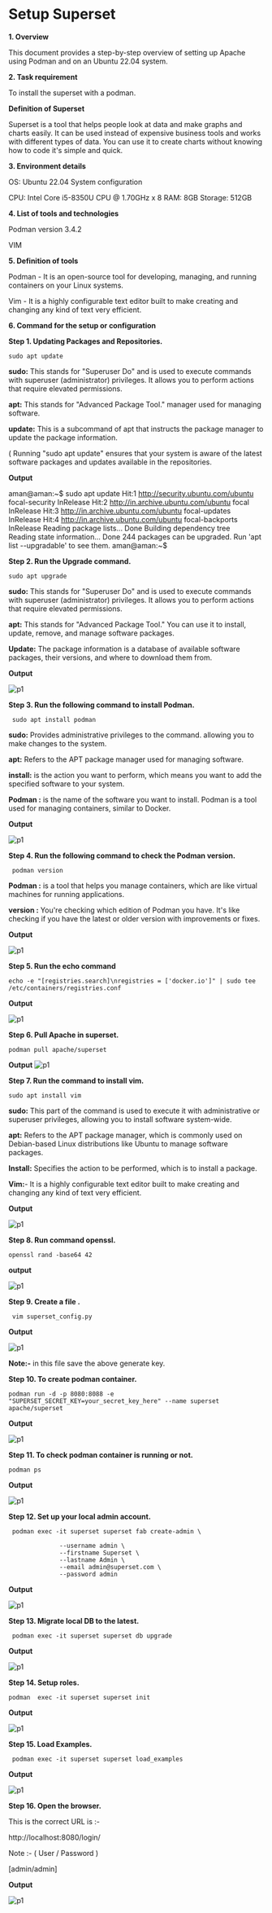 # Setup Superset


**1. Overview**

This document provides a step-by-step overview of setting up Apache using Podman and on an Ubuntu 22.04 system.


**2. Task requirement**

To install the superset with a podman. 


**Definition of Superset**

Superset is a tool that helps people look at data and make graphs and charts easily. It can be used instead of expensive business tools and works with different types of data. You can use it to create charts without knowing how to code it's simple and quick.

**3.  Environment details**

OS: Ubuntu 22.04 
System configuration
     

CPU:  Intel Core i5-8350U CPU @ 1.70GHz x 8
RAM:  8GB 
Storage:  512GB 

**4.  List of tools and technologies**

Podman version 3.4.2

VIM


**5. Definition of tools**

Podman - It is an open-source tool for developing, managing, and running containers on your Linux systems. 

Vim - It is a highly configurable text editor built to make creating and changing any kind of text very efficient.



**6.  Command for the setup or configuration**

**Step 1. Updating Packages and Repositories.**

~~~
sudo apt update
~~~

**sudo:** This stands for "Superuser Do" and is used to execute commands with superuser (administrator) privileges. 
It allows you to perform actions that require elevated permissions.

**apt:** This stands for "Advanced Package Tool." manager used for managing software.

**update:** This is a subcommand of apt that instructs the package manager to update the package information.

( Running "sudo apt update" ensures that your system is aware of the latest software packages and updates available in the repositories. 

**Output**

aman@aman:~$ sudo apt update 
Hit:1 http://security.ubuntu.com/ubuntu focal-security InRelease
Hit:2 http://in.archive.ubuntu.com/ubuntu focal InRelease
Hit:3 http://in.archive.ubuntu.com/ubuntu focal-updates InRelease
Hit:4 http://in.archive.ubuntu.com/ubuntu focal-backports InRelease
Reading package lists... Done
Building dependency tree       
Reading state information... Done
244 packages can be upgraded. Run 'apt list --upgradable' to see them.
aman@aman:~$ 





**Step 2. Run the Upgrade command.**

~~~
sudo apt upgrade
~~~

**sudo:**  This stands for "Superuser Do" and is used to execute commands with superuser (administrator) privileges. It allows you to perform actions that require elevated permissions.

**apt:** This stands for "Advanced Package Tool." You can use it to install, update, remove, and manage software packages.

**Update:** The package information is a database of available software packages, their versions, and where to download them from. 

**Output**

![p1](p17.png)


**Step 3. Run the following command to install Podman.**

~~~
 sudo apt install podman 
~~~

**sudo:** Provides administrative privileges to the command. allowing you to make changes to the system.

**apt:** Refers to the APT package manager used for managing software.

**install:** is the action you want to perform, which means you want to add the specified software to your system.

**Podman :** is the name of the software you want to install. Podman is a tool used for managing containers, similar to Docker.


**Output**

![p1](p16.png)



**Step 4. Run the following command to check the Podman version.**

~~~
 podman version 
~~~
**Podman :** is a tool that helps you manage containers, which are like virtual machines for running applications.

**version :** You're checking which edition of Podman you have. It's like checking if you have the latest or older version with improvements or fixes.


 **Output**

 ![p1](p14.png)


**Step 5. Run the echo command**

~~~
echo -e "[registries.search]\nregistries = ['docker.io']" | sudo tee /etc/containers/registries.conf
~~~
**Output**

![p1](p1.png)


**Step 6. Pull Apache in superset.**

~~~
podman pull apache/superset
~~~

**Output**
![p1](p2.png)


**Step 7. Run the command to install vim.**

~~~
sudo apt install vim
~~~


**sudo:** This part of the command is used to execute it with administrative or superuser privileges, allowing you to install software system-wide.


**apt:** Refers to the APT package manager, which is commonly used on Debian-based Linux distributions like Ubuntu to manage software packages.


**Install:** Specifies the action to be performed, which is to install a package.

**Vim:**- It is a highly configurable text editor built to make creating and changing any kind of text very efficient.

**Output**

![p1](p3.png)


**Step 8. Run command openssl.**

~~~
openssl rand -base64 42
~~~

**output**

![p1](p4.png)


**Step 9.  Create a file .**

~~~
 vim superset_config.py
~~~

**Output**

![p1](p13.png)



**Note:-** in this file save the above generate key.


**Step 10. To create podman container.**

~~~
podman run -d -p 8080:8088 -e "SUPERSET_SECRET_KEY=your_secret_key_here" --name superset apache/superset 
~~~

**Output**

![p1](p5.png)



**Step 11. To check podman container is running or not.**

~~~
podman ps
~~~

**Output**

![p1](p6.png)


**Step 12. Set up your local admin account.**

~~~
 podman exec -it superset superset fab create-admin \

              --username admin \
              --firstname Superset \
              --lastname Admin \
              --email admin@superset.com \
              --password admin

~~~

**Output**

![p1](p7.png)






**Step 13. Migrate local DB to the latest.**

~~~
 podman exec -it superset superset db upgrade
~~~

**Output**

![p1](p8.png)












**Step 14. Setup roles.**

~~~
podman  exec -it superset superset init
~~~

**Output**

![p1](p9.png)



**Step 15. Load Examples.**


~~~
 podman exec -it superset superset load_examples
~~~

**Output**


![p1](p10.png)



 **Step 16. Open the browser.**

 This is the correct URL is :-
 
 http://localhost:8080/login/ 
     
 Note :- ( User / Password )
 
 [admin/admin]


**Output**


![p1](p12.png)











